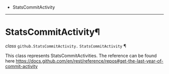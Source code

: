   + StatsCommitActivity

* * *
# StatsCommitActivity¶

_class_ `github.StatsCommitActivity.`  `StatsCommitActivity` ¶

This class represents StatsCommitActivities. The reference can be found here https://docs.github.com/en/rest/reference/repos#get-the-last-year-of-commit-activity
